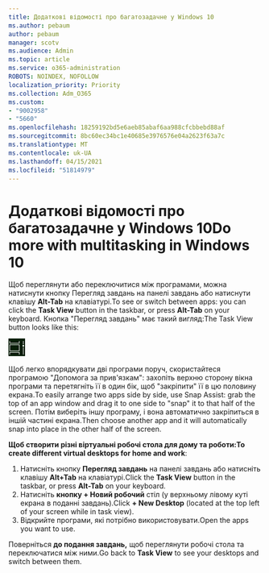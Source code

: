 ```yaml
---
title: Додаткові відомості про багатозадачне у Windows 10
ms.author: pebaum
author: pebaum
manager: scotv
ms.audience: Admin
ms.topic: article
ms.service: o365-administration
ROBOTS: NOINDEX, NOFOLLOW
localization_priority: Priority
ms.collection: Adm_O365
ms.custom:
- "9002958"
- "5660"
ms.openlocfilehash: 18259192bd5e6aeb85abaf6aa988cfcbbebd88af
ms.sourcegitcommit: 8bc60ec34bc1e40685e3976576e04a2623f63a7c
ms.translationtype: MT
ms.contentlocale: uk-UA
ms.lasthandoff: 04/15/2021
ms.locfileid: "51814979"
---
```

# <a name="do-more-with-multitasking-in-windows-10"></a><span data-ttu-id="cfa32-102">Додаткові відомості про багатозадачне у Windows 10</span><span class="sxs-lookup"><span data-stu-id="cfa32-102">Do more with multitasking in Windows 10</span></span>

<span data-ttu-id="cfa32-103">Щоб переглянути або переключитися між  програмами, можна натиснути кнопку Перегляд завдань на панелі завдань або натиснути клавішу **Alt-Tab** на клавіатурі.</span><span class="sxs-lookup"><span data-stu-id="cfa32-103">To see or switch between apps: you can click the **Task View** button in the taskbar, or press **Alt-Tab** on your keyboard.</span></span> <span data-ttu-id="cfa32-104">Кнопка "Перегляд завдань" має такий вигляд:</span><span class="sxs-lookup"><span data-stu-id="cfa32-104">The Task View button looks like this:</span></span>

![Task view button](media/task-view.png)

<span data-ttu-id="cfa32-106">Щоб легко впорядкувати дві програми поруч, скористайтеся програмою "Допомога за прив'язкам": захопіть верхню сторону вікна програми та перетягніть її в один бік, щоб "закріпити" її в цю половину екрана.</span><span class="sxs-lookup"><span data-stu-id="cfa32-106">To easily arrange two apps side by side, use Snap Assist: grab the top of an app window and drag it to one side to "snap" it to that half of the screen.</span></span> <span data-ttu-id="cfa32-107">Потім виберіть іншу програму, і вона автоматично закріпиться в іншій частині екрана.</span><span class="sxs-lookup"><span data-stu-id="cfa32-107">Then choose another app and it will automatically snap into place in the other half of the screen.</span></span>

<span data-ttu-id="cfa32-108">**Щоб створити різні віртуальні робочі стола для дому та роботи:**</span><span class="sxs-lookup"><span data-stu-id="cfa32-108">**To create different virtual desktops for home and work**:</span></span>

1. <span data-ttu-id="cfa32-109">Натисніть кнопку **Перегляд завдань** на панелі завдань або натисніть клавішу **Alt+Tab** на клавіатурі.</span><span class="sxs-lookup"><span data-stu-id="cfa32-109">Click the **Task View** button in the taskbar, or press **Alt-Tab** on your keyboard.</span></span>
2. <span data-ttu-id="cfa32-110">Натисніть **кнопку + Новий робочий** стіл (у верхньому лівому куті екрана в поданні завдань).</span><span class="sxs-lookup"><span data-stu-id="cfa32-110">Click **+ New Desktop** (located at the top left of your screen while in task view).</span></span>
3. <span data-ttu-id="cfa32-111">Відкрийте програми, які потрібно використовувати.</span><span class="sxs-lookup"><span data-stu-id="cfa32-111">Open the apps you want to use.</span></span> 

<span data-ttu-id="cfa32-112">Поверніться **до подання завдань,** щоб переглянути робочі стола та переключатися між ними.</span><span class="sxs-lookup"><span data-stu-id="cfa32-112">Go back to **Task View** to see your desktops and switch between them.</span></span>
